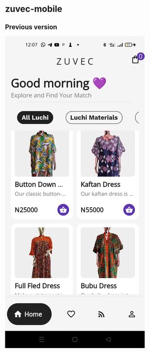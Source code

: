 # zuvec-mobile
## Previous version
![CHHESE](https://github.com/zuvec00/zuvec-mobile/blob/main/Screenshot_2023-03-22-00-07-27-07_10314044aa3b5d9a88c90be31e8c4409.jpg)
